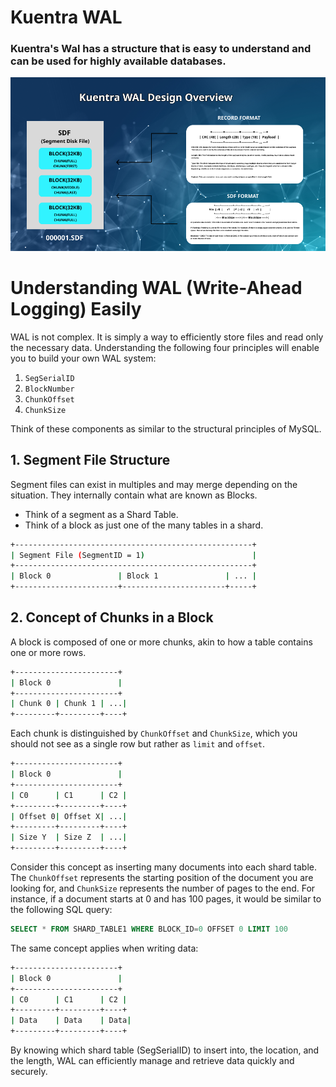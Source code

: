 # Kuentra WAL

### Kuentra's Wal has a structure that is easy to understand and can be used for highly available databases.

![architecture](./wal_design.png)

# Understanding WAL (Write-Ahead Logging) Easily

WAL is not complex. It is simply a way to efficiently store files and read only the necessary data. Understanding the following four principles will enable you to build your own WAL system:

1. `SegSerialID`
2. `BlockNumber`
3. `ChunkOffset`
4. `ChunkSize`

Think of these components as similar to the structural principles of MySQL.

## 1. Segment File Structure

Segment files can exist in multiples and may merge depending on the situation. They internally contain what are known as Blocks.

- Think of a segment as a Shard Table.
- Think of a block as just one of the many tables in a shard.

```sh
+-----------------------------------------------------+
| Segment File (SegmentID = 1)                        |
+-----------------------------------------------------+
| Block 0               | Block 1               | ... |
+-----------------------+-----------------------+-----+
```

## 2. Concept of Chunks in a Block

A block is composed of one or more chunks, akin to how a table contains one or more rows.

```sh
+-----------------------+
| Block 0               |
+-----------------------+
| Chunk 0 | Chunk 1 | ...|
+---------+---------+----+
```

Each chunk is distinguished by `ChunkOffset` and `ChunkSize`, which you should not see as a single row but rather as `limit` and `offset`.

```sh
+-----------------------+
| Block 0               |
+-----------------------+
| C0      | C1      | C2 |
+---------+---------+----+
| Offset 0| Offset X| ...|
+---------+---------+----+
| Size Y  | Size Z  | ...|
+---------+---------+----+
```

Consider this concept as inserting many documents into each shard table. The `ChunkOffset` represents the starting position of the document you are looking for, and `ChunkSize` represents the number of pages to the end. For instance, if a document starts at 0 and has 100 pages, it would be similar to the following SQL query:

```sql
SELECT * FROM SHARD_TABLE1 WHERE BLOCK_ID=0 OFFSET 0 LIMIT 100
```

The same concept applies when writing data:

```sh
+-----------------------+
| Block 0               |
+-----------------------+
| C0      | C1      | C2 |
+---------+---------+----+
| Data    | Data    | Data|
+---------+---------+----+
```

By knowing which shard table (SegSerialID) to insert into, the location, and the length, WAL can efficiently manage and retrieve data quickly and securely.
